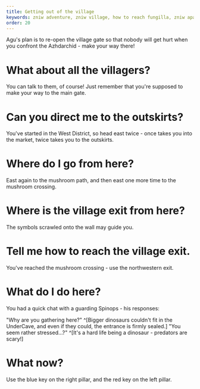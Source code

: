 ```yaml
---
title: Getting out of the village
keywords: zniw adventure, zniw village, how to reach fungilla, zniw apartment puzzle, zniw apartment puzzles
order: 20
---
```


Agu's plan is to re-open the village gate so that nobody will get hurt when you confront the Azhdarchid - make your way there!

# What about all the villagers?
You can talk to them, of course! Just remember that you're supposed to make your way to the main gate.

# Can you direct me to the outskirts?
You've started in the West District, so head east twice - once takes you into the market, twice takes you to the outskirts.

# Where do I go from here?
East again to the mushroom path, and then east one more time to the mushroom crossing.

# Where is the village exit from here?
The symbols scrawled onto the wall may guide you.

# Tell me how to reach the village exit.
You've reached the mushroom crossing - use the northwestern exit.

# What do I do here?
You had a quick chat with a guarding Spinops - his responses:

"Why are you gathering here?" ^[Bigger dinosaurs couldn't fit in the UnderCave, and even if they could, the entrance is firmly sealed.]
"You seem rather stressed...?" ^[It's a hard life being a dinosaur - predators are scary!]

# What now?
Use the blue key on the right pillar, and the red key on the left pillar.